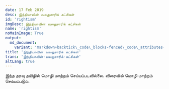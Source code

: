 ```yaml
---
date: 17 Feb 2019
desc: இந்தியாவின் வலதுசாரிக் கட்சிகள்
id: 'rightism'
imgDesc: இந்தியாவின் வலதுசாரிக் கட்சிகள்
name: 'rightism'
noMainImage: True
output:
  md_document:
    variant: 'markdown+backtick\_code\_blocks-fenced\_code\_attributes-header\_attributes'
title: 'இந்தியாவின் வலதுசாரிக் கட்சிகள்'
trans: 'இந்தியாவின்-வலதுசாரிக்-கட்சிகள்'
altLang: true
---
```


இந்த தரவு தமிழில் மொழி மாற்றம் செய்யப்படவில்லை. விரைவில் மொழி மாற்றம் செய்யப்படும்.